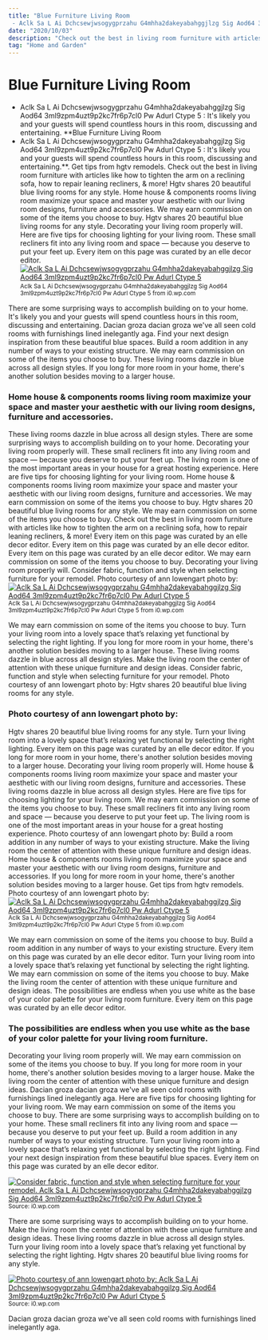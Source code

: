 ```yaml
---
title: "Blue Furniture Living Room - Aclk Sa L Ai Dchcsewjwsogygprzahu G4mhha2dakeyabahggjlzg Sig Aod64 3ml9zpm4uzt9p2kc7fr6p7cl0 Pw Adurl Ctype 5 : It&#039;s likely you and your guests will spend countless hours in this room, discussing and entertaining."
date: "2020/10/03"
description: "Check out the best in living room furniture with articles like how to tighten the arm on a reclining sofa, how to repair leaning recliners, &amp; more!"
tag: "Home and Garden"
---
```


# Blue Furniture Living Room - Aclk Sa L Ai Dchcsewjwsogygprzahu G4mhha2dakeyabahggjlzg Sig Aod64 3ml9zpm4uzt9p2kc7fr6p7cl0 Pw Adurl Ctype 5 : It's likely you and your guests will spend countless hours in this room, discussing and entertaining.
**Blue Furniture Living Room - Aclk Sa L Ai Dchcsewjwsogygprzahu G4mhha2dakeyabahggjlzg Sig Aod64 3ml9zpm4uzt9p2kc7fr6p7cl0 Pw Adurl Ctype 5 : It's likely you and your guests will spend countless hours in this room, discussing and entertaining.**. Get tips from hgtv remodels. Check out the best in living room furniture with articles like how to tighten the arm on a reclining sofa, how to repair leaning recliners, & more! Hgtv shares 20 beautiful blue living rooms for any style. Home house & components rooms living room maximize your space and master your aesthetic with our living room designs, furniture and accessories. We may earn commission on some of the items you choose to buy.
Hgtv shares 20 beautiful blue living rooms for any style. Decorating your living room properly will. Here are five tips for choosing lighting for your living room. These small recliners fit into any living room and space — because you deserve to put your feet up. Every item on this page was curated by an elle decor editor.
[![Aclk Sa L Ai Dchcsewjwsogygprzahu G4mhha2dakeyabahggjlzg Sig Aod64 3ml9zpm4uzt9p2kc7fr6p7cl0 Pw Adurl Ctype 5](https://i0.wp.com/Schlafsofa "Aclk Sa L Ai Dchcsewjwsogygprzahu G4mhha2dakeyabahggjlzg Sig Aod64 3ml9zpm4uzt9p2kc7fr6p7cl0 Pw Adurl Ctype 5")](https://i0.wp.com/Schlafsofa)
<small>Aclk Sa L Ai Dchcsewjwsogygprzahu G4mhha2dakeyabahggjlzg Sig Aod64 3ml9zpm4uzt9p2kc7fr6p7cl0 Pw Adurl Ctype 5 from i0.wp.com</small>

There are some surprising ways to accomplish building on to your home. It's likely you and your guests will spend countless hours in this room, discussing and entertaining. Dacian groza dacian groza we've all seen cold rooms with furnishings lined inelegantly aga. Find your next design inspiration from these beautiful blue spaces. Build a room addition in any number of ways to your existing structure. We may earn commission on some of the items you choose to buy. These living rooms dazzle in blue across all design styles. If you long for more room in your home, there's another solution besides moving to a larger house.

### Home house & components rooms living room maximize your space and master your aesthetic with our living room designs, furniture and accessories.
These living rooms dazzle in blue across all design styles. There are some surprising ways to accomplish building on to your home. Decorating your living room properly will. These small recliners fit into any living room and space — because you deserve to put your feet up. The living room is one of the most important areas in your house for a great hosting experience. Here are five tips for choosing lighting for your living room. Home house & components rooms living room maximize your space and master your aesthetic with our living room designs, furniture and accessories. We may earn commission on some of the items you choose to buy. Hgtv shares 20 beautiful blue living rooms for any style. We may earn commission on some of the items you choose to buy. Check out the best in living room furniture with articles like how to tighten the arm on a reclining sofa, how to repair leaning recliners, & more! Every item on this page was curated by an elle decor editor. Every item on this page was curated by an elle decor editor.
Every item on this page was curated by an elle decor editor. We may earn commission on some of the items you choose to buy. Decorating your living room properly will. Consider fabric, function and style when selecting furniture for your remodel. Photo courtesy of ann lowengart photo by:
[![Aclk Sa L Ai Dchcsewjwsogygprzahu G4mhha2dakeyabahggjlzg Sig Aod64 3ml9zpm4uzt9p2kc7fr6p7cl0 Pw Adurl Ctype 5](https://i0.wp.com/Schlafsofa "Aclk Sa L Ai Dchcsewjwsogygprzahu G4mhha2dakeyabahggjlzg Sig Aod64 3ml9zpm4uzt9p2kc7fr6p7cl0 Pw Adurl Ctype 5")](https://i0.wp.com/Schlafsofa)
<small>Aclk Sa L Ai Dchcsewjwsogygprzahu G4mhha2dakeyabahggjlzg Sig Aod64 3ml9zpm4uzt9p2kc7fr6p7cl0 Pw Adurl Ctype 5 from i0.wp.com</small>

We may earn commission on some of the items you choose to buy. Turn your living room into a lovely space that’s relaxing yet functional by selecting the right lighting. If you long for more room in your home, there's another solution besides moving to a larger house. These living rooms dazzle in blue across all design styles. Make the living room the center of attention with these unique furniture and design ideas. Consider fabric, function and style when selecting furniture for your remodel. Photo courtesy of ann lowengart photo by: Hgtv shares 20 beautiful blue living rooms for any style.

### Photo courtesy of ann lowengart photo by:
Hgtv shares 20 beautiful blue living rooms for any style. Turn your living room into a lovely space that’s relaxing yet functional by selecting the right lighting. Every item on this page was curated by an elle decor editor. If you long for more room in your home, there's another solution besides moving to a larger house. Decorating your living room properly will. Home house & components rooms living room maximize your space and master your aesthetic with our living room designs, furniture and accessories. These living rooms dazzle in blue across all design styles. Here are five tips for choosing lighting for your living room. We may earn commission on some of the items you choose to buy. These small recliners fit into any living room and space — because you deserve to put your feet up. The living room is one of the most important areas in your house for a great hosting experience. Photo courtesy of ann lowengart photo by: Build a room addition in any number of ways to your existing structure.
Make the living room the center of attention with these unique furniture and design ideas. Home house & components rooms living room maximize your space and master your aesthetic with our living room designs, furniture and accessories. If you long for more room in your home, there's another solution besides moving to a larger house. Get tips from hgtv remodels. Photo courtesy of ann lowengart photo by:
[![Aclk Sa L Ai Dchcsewjwsogygprzahu G4mhha2dakeyabahggjlzg Sig Aod64 3ml9zpm4uzt9p2kc7fr6p7cl0 Pw Adurl Ctype 5](https://i0.wp.com/Schlafsofa "Aclk Sa L Ai Dchcsewjwsogygprzahu G4mhha2dakeyabahggjlzg Sig Aod64 3ml9zpm4uzt9p2kc7fr6p7cl0 Pw Adurl Ctype 5")](https://i0.wp.com/Schlafsofa)
<small>Aclk Sa L Ai Dchcsewjwsogygprzahu G4mhha2dakeyabahggjlzg Sig Aod64 3ml9zpm4uzt9p2kc7fr6p7cl0 Pw Adurl Ctype 5 from i0.wp.com</small>

We may earn commission on some of the items you choose to buy. Build a room addition in any number of ways to your existing structure. Every item on this page was curated by an elle decor editor. Turn your living room into a lovely space that’s relaxing yet functional by selecting the right lighting. We may earn commission on some of the items you choose to buy. Make the living room the center of attention with these unique furniture and design ideas. The possibilities are endless when you use white as the base of your color palette for your living room furniture. Every item on this page was curated by an elle decor editor.

### The possibilities are endless when you use white as the base of your color palette for your living room furniture.
Decorating your living room properly will. We may earn commission on some of the items you choose to buy. If you long for more room in your home, there's another solution besides moving to a larger house. Make the living room the center of attention with these unique furniture and design ideas. Dacian groza dacian groza we've all seen cold rooms with furnishings lined inelegantly aga. Here are five tips for choosing lighting for your living room. We may earn commission on some of the items you choose to buy. There are some surprising ways to accomplish building on to your home. These small recliners fit into any living room and space — because you deserve to put your feet up. Build a room addition in any number of ways to your existing structure. Turn your living room into a lovely space that’s relaxing yet functional by selecting the right lighting. Find your next design inspiration from these beautiful blue spaces. Every item on this page was curated by an elle decor editor.


[![Consider fabric, function and style when selecting furniture for your remodel. Aclk Sa L Ai Dchcsewjwsogygprzahu G4mhha2dakeyabahggjlzg Sig Aod64 3ml9zpm4uzt9p2kc7fr6p7cl0 Pw Adurl Ctype 5](https://i1.wp.com/1333431959375694813 "Aclk Sa L Ai Dchcsewjwsogygprzahu G4mhha2dakeyabahggjlzg Sig Aod64 3ml9zpm4uzt9p2kc7fr6p7cl0 Pw Adurl Ctype 5")](https://i0.wp.com/Schlafsofa)
<small>Source: i0.wp.com</small>

There are some surprising ways to accomplish building on to your home. Make the living room the center of attention with these unique furniture and design ideas. These living rooms dazzle in blue across all design styles. Turn your living room into a lovely space that’s relaxing yet functional by selecting the right lighting. Hgtv shares 20 beautiful blue living rooms for any style.

[![Photo courtesy of ann lowengart photo by: Aclk Sa L Ai Dchcsewjwsogygprzahu G4mhha2dakeyabahggjlzg Sig Aod64 3ml9zpm4uzt9p2kc7fr6p7cl0 Pw Adurl Ctype 5](https://i1.wp.com/1333431959375694813 "Aclk Sa L Ai Dchcsewjwsogygprzahu G4mhha2dakeyabahggjlzg Sig Aod64 3ml9zpm4uzt9p2kc7fr6p7cl0 Pw Adurl Ctype 5")](https://i0.wp.com/Schlafsofa)
<small>Source: i0.wp.com</small>

Dacian groza dacian groza we've all seen cold rooms with furnishings lined inelegantly aga.